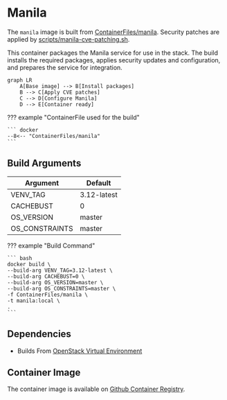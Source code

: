 # Manila

The `manila` image is built from [ContainerFiles/manila](https://github.com/rackerlabs/genestack-images/blob/main/ContainerFiles/manila). Security patches are applied by [scripts/manila-cve-patching.sh](https://github.com/rackerlabs/genestack-images/blob/main/scripts/manila-cve-patching.sh).

This container packages the Manila service for use in the stack. The build installs the required packages, applies security updates and configuration, and prepares the service for integration.

``` mermaid
graph LR
    A[Base image] --> B[Install packages]
    B --> C[Apply CVE patches]
    C --> D[Configure Manila]
    D --> E[Container ready]
```

??? example "ContainerFile used for the build"

    ``` docker
    --8<-- "ContainerFiles/manila"
    ```

## Build Arguments

| Argument | Default |
| --- | --- |
| VENV_TAG | 3.12-latest |
| CACHEBUST | 0 |
| OS_VERSION | master |
| OS_CONSTRAINTS | master |

??? example "Build Command"

    ``` bash
    docker build \
    --build-arg VENV_TAG=3.12-latest \
    --build-arg CACHEBUST=0 \
    --build-arg OS_VERSION=master \
    --build-arg OS_CONSTRAINTS=master \
    -f ContainerFiles/manila \
    -t manila:local \
    .
    ```

## Dependencies

- Builds From [OpenStack Virtual Environment](openstack-venv.md)

## Container Image

The container image is available on [Github Container Registry](https://github.com/rackerlabs/genestack-images/pkgs/container/genestack-images%2Fmanila).
